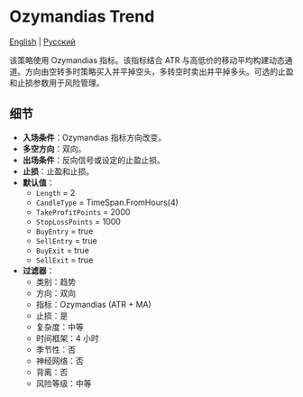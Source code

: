 # Ozymandias Trend
[English](README.md) | [Русский](README_ru.md)

该策略使用 Ozymandias 指标。该指标结合 ATR 与高低价的移动平均构建动态通道。方向由空转多时策略买入并平掉空头，多转空时卖出并平掉多头。可选的止盈和止损参数用于风险管理。

## 细节

- **入场条件**：Ozymandias 指标方向改变。
- **多空方向**：双向。
- **出场条件**：反向信号或设定的止盈止损。
- **止损**：止盈和止损。
- **默认值**：
  - `Length` = 2
  - `CandleType` = TimeSpan.FromHours(4)
  - `TakeProfitPoints` = 2000
  - `StopLossPoints` = 1000
  - `BuyEntry` = true
  - `SellEntry` = true
  - `BuyExit` = true
  - `SellExit` = true
- **过滤器**：
  - 类别：趋势
  - 方向：双向
  - 指标：Ozymandias (ATR + MA)
  - 止损：是
  - 复杂度：中等
  - 时间框架：4 小时
  - 季节性：否
  - 神经网络：否
  - 背离：否
  - 风险等级：中等
